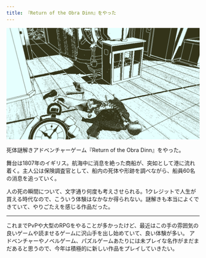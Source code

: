 ```yaml
---
title: 『Return of the Obra Dinn』をやった
---
```


![](/images/2020-01-06-return-of-the-obra-dinn.jpg)

死体謎解きアドベンチャーゲーム『Return of the Obra Dinn』をやった。

舞台は1807年のイギリス。航海中に消息を絶った商船が、突如として港に流れ着く。主人公は保険調査官として、船内の死体や形跡を調べながら、船員60名の消息を追っていく。

人の死の瞬間について、文字通り何度も考えさせられる。1クレジットで人生が買える時代なので、こういう体験はなかなか得られない。謎解きも本当によくできていて、やりごたえを感じる作品だった。

---

これまでPvPや大型のRPGをやることが多かったけど、最近はこの手の雰囲気の良いゲームや読ませるゲームに沢山手を出し始めていて、良い体験が多い。
アドベンチャーやノベルゲーム、パズルゲームあたりには未プレイな名作がまだまだあると思うので、今年は積極的に新しい作品をプレイしていきたい。
